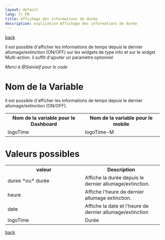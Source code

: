 ```yaml
---
layout: default
lang: fr_FR
title: Affichage des informations de durée
description: explication Affichage des informations de durée
---
```


[back](./)

Il est possible d'afficher les informations de temps depuis le dernier allumage/extinction (ON/OFF) sur les widgets de type info et sur le widget Multi-action.
il suffit d'ajouter un paramètre optionnel

<i>Merci à @Salvialf pour le code</i>

# Nom de la Variable

Il est possible d'afficher les informations de temps depuis le dernier allumage/extinction (ON/OFF).

<CENTER>
    <TABLE width="60%">
        <TR>
            <th scope="col" width="50%">Nom de la variable pour le Dashboard</th>
            <th scope="col" width="50%">Nom de la variable pour le mobile</th>
        </TR>
        <TR>
            <TD width="50%">logoTime</TD>
            <TD width="50%">logoTime-M</TD>
        </TR>
    </TABLE>
</CENTER>

# Valeurs possibles

<CENTER>
    <TABLE width="60%">
        <TR>
            <th scope="col" width="50%">valeur</th>
            <th scope="col" width="50%">Description</th>
        </TR>
        <TR>
            <TD width="50%">duree *ou* durée</TD>
            <TD width="50%">Affiche la durée depuis le dernier allumage/extinction.</TD>
        </TR>
        <TR>
            <TD width="50%">heure</TD>
            <TD width="50%">Affiche l'heure de dernier allumage extinction.</TD>
        </TR>
        <TR>
            <TD width="50%">date</TD>
            <TD width="50%">Affiche la date et l'heure de dernier allumage/extinction</TD>
        </TR>
        <TR>
            <TD width="50%">logoTime</TD>
            <TD width="50%">Durée</TD>
        </TR>
    </TABLE>
</CENTER>

[back](./)
